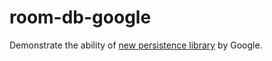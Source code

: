 # room-db-google
Demonstrate the ability of [new persistence library](https://developer.android.com/topic/libraries/architecture/room.html) by Google.


